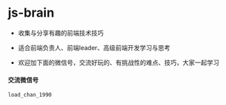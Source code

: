 # js-brain

+ 收集与分享有趣的前端技术技巧

+ 适合前端负责人、前端leader、高级前端开发学习与思考

+ 欢迎加下面的微信号，交流好玩的、有挑战性的难点、技巧，大家一起学习

#### 交流微信号

`load_chan_1990`
